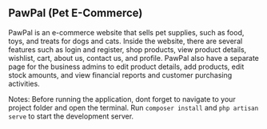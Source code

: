 ## PawPal (Pet E-Commerce)

PawPal is an e-commerce website that sells pet supplies, such as food, toys, and treats for dogs and cats. Inside the website, there are several features such as login and register, shop products, view product details, wishlist, cart, about us, contact us, and profile. PawPal also have a separate page for the business admins to edit product details, add products, edit stock amounts, and view financial reports and customer purchasing activities.

Notes: 
Before running the application, dont forget to navigate to your project folder and open the terminal. Run `composer install` and `php artisan serve` to start the development server. 
